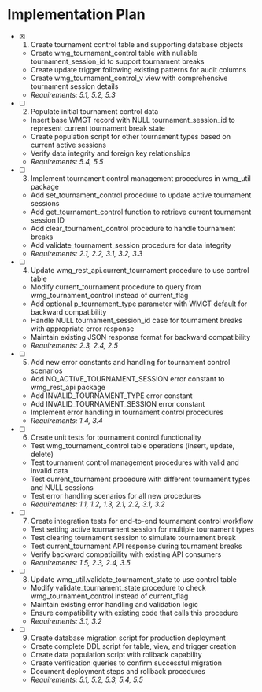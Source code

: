 # Implementation Plan

- [x] 1. Create tournament control table and supporting database objects
  - Create wmg_tournament_control table with nullable tournament_session_id to support tournament breaks
  - Create update trigger following existing patterns for audit columns
  - Create wmg_tournament_control_v view with comprehensive tournament session details
  - _Requirements: 5.1, 5.2, 5.3_

- [ ] 2. Populate initial tournament control data
  - Insert base WMGT record with NULL tournament_session_id to represent current tournament break state
  - Create population script for other tournament types based on current active sessions
  - Verify data integrity and foreign key relationships
  - _Requirements: 5.4, 5.5_

- [ ] 3. Implement tournament control management procedures in wmg_util package
  - Add set_tournament_control procedure to update active tournament sessions
  - Add get_tournament_control function to retrieve current tournament session ID
  - Add clear_tournament_control procedure to handle tournament breaks
  - Add validate_tournament_session procedure for data integrity
  - _Requirements: 2.1, 2.2, 3.1, 3.2, 3.3_

- [ ] 4. Update wmg_rest_api.current_tournament procedure to use control table
  - Modify current_tournament procedure to query from wmg_tournament_control instead of current_flag
  - Add optional p_tournament_type parameter with WMGT default for backward compatibility
  - Handle NULL tournament_session_id case for tournament breaks with appropriate error response
  - Maintain existing JSON response format for backward compatibility
  - _Requirements: 2.3, 2.4, 2.5_

- [ ] 5. Add new error constants and handling for tournament control scenarios
  - Add NO_ACTIVE_TOURNAMENT_SESSION error constant to wmg_rest_api package
  - Add INVALID_TOURNAMENT_TYPE error constant
  - Add INVALID_TOURNAMENT_SESSION error constant
  - Implement error handling in tournament control procedures
  - _Requirements: 1.4, 3.4_

- [ ] 6. Create unit tests for tournament control functionality
  - Test wmg_tournament_control table operations (insert, update, delete)
  - Test tournament control management procedures with valid and invalid data
  - Test current_tournament procedure with different tournament types and NULL sessions
  - Test error handling scenarios for all new procedures
  - _Requirements: 1.1, 1.2, 1.3, 2.1, 2.2, 3.1, 3.2_

- [ ] 7. Create integration tests for end-to-end tournament control workflow
  - Test setting active tournament session for multiple tournament types
  - Test clearing tournament session to simulate tournament break
  - Test current_tournament API response during tournament breaks
  - Verify backward compatibility with existing API consumers
  - _Requirements: 1.5, 2.3, 2.4, 3.5_

- [ ] 8. Update wmg_util.validate_tournament_state to use control table
  - Modify validate_tournament_state procedure to check wmg_tournament_control instead of current_flag
  - Maintain existing error handling and validation logic
  - Ensure compatibility with existing code that calls this procedure
  - _Requirements: 3.1, 3.2_

- [ ] 9. Create database migration script for production deployment
  - Create complete DDL script for table, view, and trigger creation
  - Create data population script with rollback capability
  - Create verification queries to confirm successful migration
  - Document deployment steps and rollback procedures
  - _Requirements: 5.1, 5.2, 5.3, 5.4, 5.5_